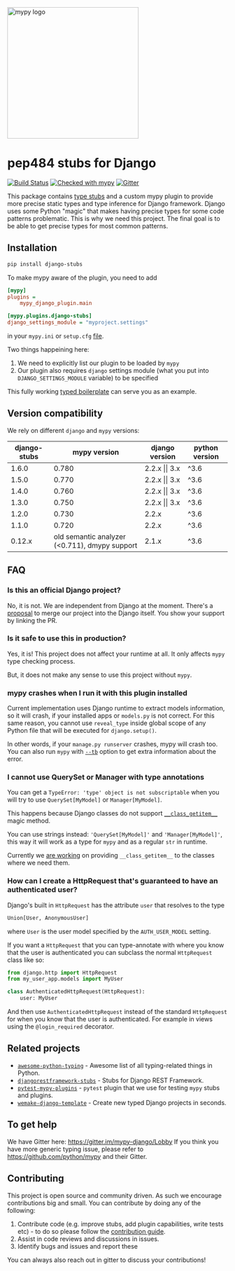 <img src="http://mypy-lang.org/static/mypy_light.svg" alt="mypy logo" width="300px"/>

# pep484 stubs for Django

[![Build Status](https://travis-ci.com/typeddjango/django-stubs.svg?branch=master)](https://travis-ci.com/typeddjango/django-stubs)
[![Checked with mypy](http://www.mypy-lang.org/static/mypy_badge.svg)](http://mypy-lang.org/)
[![Gitter](https://badges.gitter.im/mypy-django/Lobby.svg)](https://gitter.im/mypy-django/Lobby)


This package contains [type stubs](https://www.python.org/dev/peps/pep-0561/) and a custom mypy plugin to provide more precise static types and type inference for Django framework. Django uses some Python "magic" that makes having precise types for some code patterns problematic. This is why we need this project. The final goal is to be able to get precise types for most common patterns.


## Installation

```bash
pip install django-stubs
```

To make mypy aware of the plugin, you need to add

```ini
[mypy]
plugins =
    mypy_django_plugin.main

[mypy.plugins.django-stubs]
django_settings_module = "myproject.settings"
```

in your `mypy.ini` or `setup.cfg` [file](https://mypy.readthedocs.io/en/latest/config_file.html).

Two things happeining here:

1. We need to explicitly list our plugin to be loaded by `mypy`
2. Our plugin also requires `django` settings module (what you put into `DJANGO_SETTINGS_MODULE` variable) to be specified

This fully working [typed boilerplate](https://github.com/wemake-services/wemake-django-template) can serve you as an example.

## Version compatibility

We rely on different `django` and `mypy` versions:

| django-stubs | mypy version | django version | python version
| ------------ | ---- | ---- | ---- |
| 1.6.0 | 0.780 | 2.2.x \|\| 3.x | ^3.6
| 1.5.0 | 0.770 | 2.2.x \|\| 3.x | ^3.6
| 1.4.0 | 0.760 | 2.2.x \|\| 3.x | ^3.6
| 1.3.0 | 0.750 | 2.2.x \|\| 3.x | ^3.6
| 1.2.0 | 0.730 | 2.2.x | ^3.6
| 1.1.0 | 0.720 | 2.2.x | ^3.6
| 0.12.x | old semantic analyzer (<0.711), dmypy support | 2.1.x | ^3.6


## FAQ

### Is this an official Django project?

No, it is not. We are independent from Django at the moment.
There's a [proposal](https://github.com/django/deps/pull/65) to merge our project into the Django itself.
You show your support by linking the PR.

### Is it safe to use this in production?

Yes, it is! This project does not affect your runtime at all.
It only affects `mypy` type checking process.

But, it does not make any sense to use this project without `mypy`.

### mypy crashes when I run it with this plugin installed

Current implementation uses Django runtime to extract models information, so it will crash, if your installed apps or `models.py` is not correct. For this same reason, you cannot use `reveal_type` inside global scope of any Python file that will be executed for `django.setup()`.

In other words, if your `manage.py runserver` crashes, mypy will crash too.
You can also run `mypy` with [`--tb`](https://mypy.readthedocs.io/en/stable/command_line.html#cmdoption-mypy-show-traceback)
option to get extra information about the error.

### I cannot use QuerySet or Manager with type annotations

You can get a `TypeError: 'type' object is not subscriptable`
when you will try to use `QuerySet[MyModel]` or `Manager[MyModel]`.

This happens because Django classes do not support [`__class_getitem__`](https://www.python.org/dev/peps/pep-0560/#class-getitem) magic method.

You can use strings instead: `'QuerySet[MyModel]'` and `'Manager[MyModel]'`, this way it will work as a type for `mypy` and as a regular `str` in runtime.

Currently we [are working](https://github.com/django/django/pull/12405) on providing `__class_getitem__` to the classes where we need them.

### How can I create a HttpRequest that's guaranteed to have an authenticated user?

Django's built in `HttpRequest` has the attribute `user` that resolves to the type
```python
Union[User, AnonymousUser]
```
where `User` is the user model specified by the `AUTH_USER_MODEL` setting.

If you want a `HttpRequest` that you can type-annotate with where you know that the user is authenticated you can subclass the normal `HttpRequest` class like so:
```python
from django.http import HttpRequest
from my_user_app.models import MyUser

class AuthenticatedHttpRequest(HttpRequest):
    user: MyUser
```

And then use `AuthenticatedHttpRequest` instead of the standard `HttpRequest` for when you know that the user is authenticated. For example in views using the `@login_required` decorator.


## Related projects

- [`awesome-python-typing`](https://github.com/typeddjango/awesome-python-typing) - Awesome list of all typing-related things in Python.
- [`djangorestframework-stubs`](https://github.com/typeddjango/djangorestframework-stubs) - Stubs for Django REST Framework.
- [`pytest-mypy-plugins`](https://github.com/typeddjango/pytest-mypy-plugins) - `pytest` plugin that we use for testing `mypy` stubs and plugins.
- [`wemake-django-template`](https://github.com/wemake-services/wemake-django-template) - Create new typed Django projects in seconds.



## To get help

We have Gitter here: <https://gitter.im/mypy-django/Lobby>
If you think you have more generic typing issue, please refer to <https://github.com/python/mypy> and their Gitter.

## Contributing

This project is open source and community driven. As such we encourage contributions big and small. You can contribute by doing any of the following:

1. Contribute code (e.g. improve stubs, add plugin capabilities, write tests etc) - to do so please follow the [contribution guide](./CONTRIBUTING.md).
2. Assist in code reviews and discussions in issues.
3. Identify bugs and issues and report these

You can always also reach out in gitter to discuss your contributions!
